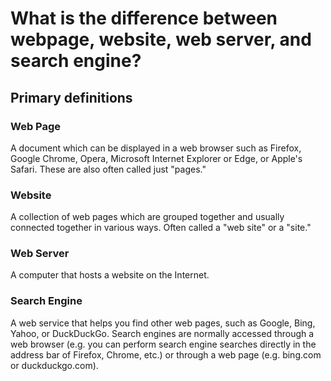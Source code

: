 # What is the difference between webpage, website, web server, and search engine?

## Primary definitions 
### Web Page 
A document which can be displayed in a web browser such as Firefox, Google Chrome, Opera, Microsoft Internet Explorer or Edge, or Apple's Safari. These are also often called just "pages."

### Website 
A collection of web pages which are grouped together and usually connected together in various ways. Often called a "web site" or a "site."

### Web Server
A computer that hosts a website on the Internet.

### Search Engine 
A web service that helps you find other web pages, such as Google, Bing, Yahoo, or DuckDuckGo. Search engines are normally accessed through a web browser (e.g. you can perform search engine searches directly in the address bar of Firefox, Chrome, etc.) or through a web page (e.g. bing.com or duckduckgo.com).

